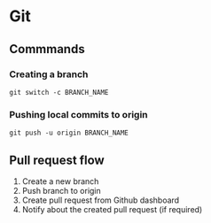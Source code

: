 # Git

## Commmands

### Creating a branch

`git switch -c BRANCH_NAME`

### Pushing local commits to origin

`git push -u origin BRANCH_NAME`

## Pull request flow

1. Create a new branch
2. Push branch to origin
3. Create pull request from Github dashboard
4. Notify about the created pull request (if required)
